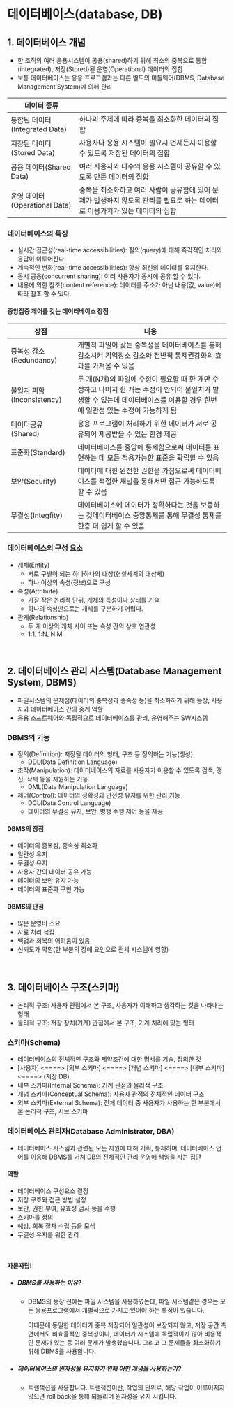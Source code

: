 # 데이터베이스(database, DB)

## 1. 데이터베이스 개념

- 한 조직의 여러 응용시스템이 공용(shared)하기 위해 최소의 중복으로 통합(integrated), 저장(Stored)된 운영(Operational) 데이터의 집합
- 보통 데이터베이스는 응용 프로그램과는 다른 별도의 미들웨어(DBMS, Database Management System)에 의해 관리

| 데이터 종류                    |                                                              |
| ------------------------------ | ------------------------------------------------------------ |
| 통합된 데이터(Integrated Data) | 하나의 주제에 따라 중복을 최소화한 데이터의 집합             |
| 저장된 데이터(Stored Data)     | 사용자나 응용 시스템이 필요시 언제든지 이용할 수 있도록 저장된 데이터의 집합 |
| 공용 데이터(Shared Data)       | 여러 사용자와 다수의 응용 시스템이 공유할 수 있도록 만든 데이터의 집합 |
| 운영 데이터(Operational Data)  | 중복을 최소화하고 여러 사람이 공유함에 있어 문제가 발생하지 않도록 관리를 필요로 하는 데이터로 이용가치가 있는 데이터의 집합 |

### 데이터베이스의 특징

- 실시간 접근성(real-time accessibilities): 질의(query)에 대해 즉각적인 처리와 응답이 이루어진다.
- 계속적인 변화(real-time accessibilities): 항상 최신의 데이터를 유지한다.
- 동시 공용(concurrent sharing): 여러 사용자가 동시에 공유 할 수 있다.
- 내용에 의한 참조(content reference): 데이터를 주소가 아닌 내용(값, value)에 따라 참조 할 수 있다.

#### 중앙집중 제어를 갖는 데이터베이스 장점 

| 장점                       | 내용                                                         |
| -------------------------- | ------------------------------------------------------------ |
| 중복성 감소(Redundancy)    | 개별적 파일이 갖는 중복성을 데이터베이스를 통해 감소시켜 기억장소 감소와 전반적 통제권강화의 효과를 가져올 수 있음 |
| 불일치 피함(Inconsistency) | 두 개(N개)의 파일에 수정이 필요할 때 한 개만 수정하고 나머지 한 개는 수정이 안되어 불일치가 발생할 수 있는데 데이터베이스를 이용할 경우 한번에 일관성 있는 수정이 가능하게 됨 |
| 데이터공유(Shared)         | 응용 프로그램이 처리하기 위한 데이터가 서로 공유되어 제공받을 수 있는 환경 제공 |
| 표준화(Standard)           | 데이터베이스를 중앙에 통제함으로써 데이터를 표현하는 데 모든 적용가능한 표준을 확립할 수 있음 |
| 보안(Security)             | 데이터에 대한 완전한 권한을 가짐으로써 데이터베이스를 적절한 채널을 통해서만 접근 가능하도록 할 수 있음 |
| 무결성(Integfity)          | 데이터베이스에 데이터가 정확하다는 것을 보증하는 것데이터베이스 중앙통제를 통해 무결성 통제를 한층 더 쉽게 할 수 있음 |

### 데이터베이스의 구성 요소

- 개체(Entity) 
  - 서로 구별이 되는 하나하나의 대상(현실세계의 대상체)
  - 하나 이상의 속성(정보)으로 구성
- 속성(Attribute)
  - 가장 작은 논리적 단위, 개체의 특성이나 상태를 기술
  - 하나의 속성만으로는 개체를 구분하기 어렵다.
- 관계(Relationship)
  - 두 개 이상의 개체 사이 또는 속성 간의 상호 연관성
  - 1:1, 1:N, N:M

<br/>

## 2. 데이터베이스 관리 시스템(Database Management System, DBMS)

- 파일시스템의 문제점(데이터의 중복성과 종속성 등)을 최소화하기 위해 등장, 사용자와 데이터베이스 간의 중계 역할
- 응용 소프트웨어와 독립적으로 데이터베이스를 관리, 운영해주는 SW시스템

### DBMS의 기능

- 정의(Definition): 저장될 데이터의 형태, 구조 등 정의하는 기능(생성)
  - DDL(Data Definition Language)
- 조작(Manipulation): 데이터베이스의 자료를 사용자가 이용할 수 있도록 검색, 갱신, 삭제 등을 지원하는 기능
  - DML(Data Manipulation Language)
- 제어(Control): 데이터의 정확성과 안전성 유지를 위한 관리 기능
  - DCL(Data Control Language)
  - 데이터의 무결성 유지, 보안, 병행 수행 제어 등을 제공

#### DBMS의 장점

- 데이터의 중복성, 종속성 최소화
- 일관성 유지
- 무결성 유지
- 사용자 간의 데이터 공유 가능
- 데이터의 보안 유지 가능
- 데이터의 표준화 구현 가능

#### DBMS의 단점

- 많은 운영비 소요
- 자료 처리 복잡
- 백업과 회복의 어려움이 있음
- 신뢰도가 약함(한 부분의 장애 요인으로 전체 시스템에 영향)

<br />

## 3. 데이터베이스 구조(스키마)

- 논리적 구조: 사용자 관점에서 본 구조, 사용자가 이해하고 생각하는 것을 나타내는 형태
- 물리적 구조: 저장 장치(기계) 관점에서 본 구조, 기계 처리에 맞는 형태

### 스키마(Schema)

- 데이터베이스의 전체적인 구조와 제약조건에 대한 명세를 기술, 정의한 것
- [사용자] <====> [외부 스키마] <====> [개념 스키마] <====> [내부 스키마] <====> (저장 DB)
- 내부 스키마(Internal Schema): 기계 관점의 물리적 구조
- 개념 스키마(Conceptual Schema): 사용자 관점의 전체적인 데이터 구조
- 외부 스키마(External Schema): 전체 데이터 중 사용자가 사용하는 한 부분에서 본 논리적 구조, 서브 스키마

### 데이터베이스 관리자(Database Administrator, DBA)

- 데이터베이스 시스템과 관련된 모든 자원에 대해 기획, 통제하며, 데이터베이스 언어를 이용해 DBMS를 거쳐 DB의 전체적인 관리 운영에 책임을 지는 집단

#### 역할

- 데이터베이스 구성요소 결정
- 저장 구조와 접근 방법 설정
- 보안, 권한 부여, 유효성 검사 등을 수행
- 스키마를 정의
- 예방, 회복 절차 수립 등을 모색
- 무결성 유지를 위한 관리



<br />

#### 자문자답!

- ##### DBMS를 사용하는 이유?

  - DBMS의 등장 전에는 파일 시스템을 사용하였는데, 파일 시스템같은 경우는 모든 응용프로그램에서 개별적으로 가지고 있어야 하는 특징이 있습니다. 

    이때문에 동일한 데이터가 중복 저장되어 일관성이 보장되지 않고, 저장 공간 측면에서도 비효율적인 중복성이나, 데이터가 시스템에 독립적이지 않아 비용적인 문제가 있는 등 여러 문제가 발생했습니다. 그리고 그 문제들을 최소화하기 위해 DBMS를 사용합니다.

- ##### 데이터베이스의 원자성을 유지하기 위해 어떤 개념을 사용하는가?

  - 트랜잭션을 사용합니다. 트랜잭션이란, 작업의 단위로, 해당 작업이 이루어지지 않으면 roll back을 통해 되돌리며 원자성을 유지 시킵니다.